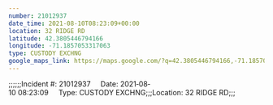 ```yaml
---
number: 21012937
date_time: 2021-08-10T08:23:09+00:00
location: 32 RIDGE RD
latitude: 42.3805446794166
longitude: -71.1857053317063
type: CUSTODY EXCHNG
google_maps_link: https://maps.google.com/?q=42.3805446794166,-71.1857053317063
---
```


;;;;;;Incident #: 21012937     Date: 2021‐08‐10 08:23:09     Type: CUSTODY EXCHNG;;;Location: 32 RIDGE RD;;;
